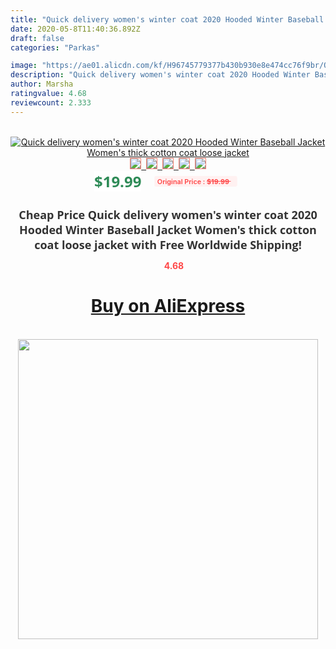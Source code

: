 ```yaml
---
title: "Quick delivery women's winter coat 2020 Hooded Winter Baseball Jacket Women's thick cotton coat loose jacket"
date: 2020-05-8T11:40:36.892Z
draft: false
categories: "Parkas"

image: "https://ae01.alicdn.com/kf/H96745779377b430b930e8e474cc76f9br/Quick-delivery-women-s-winter-coat-2020-Hooded-Winter-Baseball-Jacket-Women-s-thick-cotton-coat.jpg"
description: "Quick delivery women's winter coat 2020 Hooded Winter Baseball Jacket Women's thick cotton coat loose jacket"
author: Marsha
ratingvalue: 4.68
reviewcount: 2.333
---
```

<br>
<div style="text-align: center;">
<a href="https://s.click.aliexpress.com/e/_APTo7j" target="_blank" rel="nofollow noopener noreferrer"><img alt="Quick delivery women's winter coat 2020 Hooded Winter Baseball Jacket Women's thick cotton coat loose jacket" class="magnifier-image" src="https://ae01.alicdn.com/kf/H96745779377b430b930e8e474cc76f9br/Quick-delivery-women-s-winter-coat-2020-Hooded-Winter-Baseball-Jacket-Women-s-thick-cotton-coat.jpg_640x640.jpg">
<br>
<img style="border:1px solid salmon" src="https://ae01.alicdn.com/kf/H96745779377b430b930e8e474cc76f9br/Quick-delivery-women-s-winter-coat-2020-Hooded-Winter-Baseball-Jacket-Women-s-thick-cotton-coat.jpg_120x120.jpg">&nbsp;&nbsp;<img style="border:1px solid salmon" src="https://ae01.alicdn.com/kf/H3711e324a28f457784efc0c0d89ddc12u/Quick-delivery-women-s-winter-coat-2020-Hooded-Winter-Baseball-Jacket-Women-s-thick-cotton-coat.jpg_120x120.jpg">&nbsp;&nbsp;<img style="border:1px solid salmon" src="https://ae01.alicdn.com/kf/He4b3cee430da42ecb3778f3f16bfb1538/Quick-delivery-women-s-winter-coat-2020-Hooded-Winter-Baseball-Jacket-Women-s-thick-cotton-coat.jpg_120x120.jpg">&nbsp;&nbsp;<img style="border:1px solid salmon" src="https://ae01.alicdn.com/kf/H6fa437fbf93b4a35b01725ae4c00abbef/Quick-delivery-women-s-winter-coat-2020-Hooded-Winter-Baseball-Jacket-Women-s-thick-cotton-coat.jpg_120x120.jpg">&nbsp;&nbsp;<img style="border:1px solid salmon" src="https://ae01.alicdn.com/kf/H2c06b6989a684abebb03ecdccecaff860/Quick-delivery-women-s-winter-coat-2020-Hooded-Winter-Baseball-Jacket-Women-s-thick-cotton-coat.jpg_120x120.jpg"></a></div><br0>
<div style="text-align: center;"><span style="background-color: white; border: 0px; box-sizing: border-box; color: seagreen; display: inline-block; font-family: &quot;open sans&quot; , &quot;arial&quot; , &quot;helvetica&quot; , sans-serif , &quot;heiti&quot;; font-size: 24px; font-stretch: inherit; font-weight: 700; line-height: inherit; margin: 0px 10px 0px 0px; padding: 0px; vertical-align: middle;">$19.99 </span>
<span style="background: rgb(255 , 241 , 241); border-radius: 3px; border: 0px; box-sizing: border-box; color: #ff4747; display: inline-block; font-family: inherit; font-size: 12px; font-stretch: inherit; font-style: inherit; font-variant: inherit; font-weight: 600; line-height: inherit; margin: 0px; padding: 2px 5px; transform: scale(0.9); vertical-align: middle;">Original Price : <b style="text-decoration: line-through;">$19.99 </b> &nbsp;&nbsp;</span></div>
<h1 style="color: #333333; display: inline-block; font-family: &quot;open sans&quot; , &quot;arial&quot; , &quot;helvetica&quot; , sans-serif , &quot;heiti&quot;; font-size: 18px; font-stretch: inherit; font-weight: 700; text-align: center;">Cheap Price Quick delivery women's winter coat 2020 Hooded Winter Baseball Jacket Women's thick cotton coat loose jacket with Free Worldwide Shipping!</h1>
<div style="color: #ff4747; text-align: center;">
<img src="https://4.bp.blogspot.com/-M0ZcTcb-5uY/XleCXlxnR4I/AAAAAAAAAEc/OrjgMkXV1oMQFaCRZj5HQwOCBcu3w1FegCPcBGAYYCw/s1600/star.png" style="height: 15px;">&nbsp;<b>4.68</b></div>
<div class="button_cont" align="center"><a class="buynow_a" href="https://s.click.aliexpress.com/e/_APTo7j" target="_blank" rel="nofollow noopener noreferrer"><H1>Buy on AliExpress</H1></a></div><br>
<div class="separator" style="clear: both; text-align: center;">
<img src="https://lh3.googleusercontent.com/-pTy5HemUv9M/XlePHvY0dAI/AAAAAAAAAE4/0nX5iRUoIWY8eMW9Dpxeirr157OZliDIgCLcBGAsYHQ/s1600/badge.gif" width="480">
</div>
